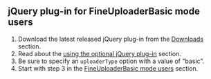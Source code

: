 ## jQuery plug-in for FineUploaderBasic mode users ##
1. Download the latest released jQuery plug-in from the [Downloads](https://github.com/futurice/file-uploader/wiki/Releases) section.
2. Read about the [using the optional jQuery plug-in](using-jquery-plugin.md) section.
3. Be sure to specify an `uploaderType` option with a value of "basic".
4. Start with step 3 in the [FineUploaderBasic mode users](path-fineuploaderbasic.md) section.

